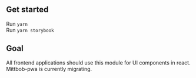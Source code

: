 ## Get started
Run `yarn`\
Run `yarn storybook`

## Goal
All frontend applications should use this module for UI components in react. Mittbob-pwa is currently migrating.